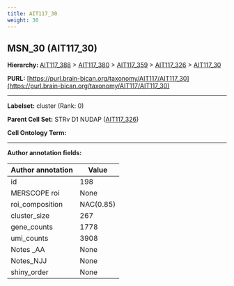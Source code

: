 ```yaml
---
title: AIT117_30
weight: 30
---
```

## MSN_30 (AIT117_30)
<b>Hierarchy: </b>
[AIT117_388](../AIT117_388) >
[AIT117_380](../AIT117_380) >
[AIT117_359](../AIT117_359) >
[AIT117_326](../AIT117_326) >
[AIT117_30](../AIT117_30)

**PURL:** [https://purl.brain-bican.org/taxonomy/AIT117/AIT117_30](https://purl.brain-bican.org/taxonomy/AIT117/AIT117_30)

---


**Labelset:** cluster (Rank: 0)

**Parent Cell Set:** STRv D1 NUDAP ([AIT117_326](../AIT117_326))



**Cell Ontology Term:** 

[MARKER GENES.]: #


---

[TRANSFERRED ANNOTATIONS.]: #


[AUTHOR ANNOTATION FIELDS.]: #


**Author annotation fields:**

| Author annotation | Value |
|-------------------|-------|
|id|198|
|MERSCOPE roi|None|
|roi_composition|NAC(0.85) | CaT(0.08)|
|cluster_size|267|
|gene_counts|1778|
|umi_counts|3908|
|Notes _AA|None|
|Notes_NJJ|None|
|shiny_order|None|
